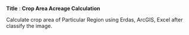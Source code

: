 **Title** : **Crop Area Acreage Calculation**

Calculate crop area of Particular Region using Erdas, ArcGIS, Excel after classify the image.

